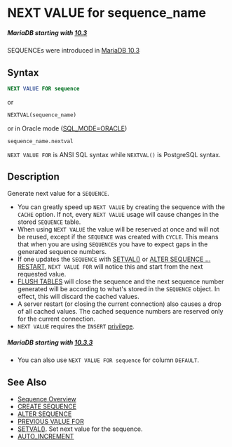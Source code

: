 # NEXT VALUE for sequence_name

##### MariaDB starting with [10.3](/kb/en/what-is-mariadb-103/)

SEQUENCEs were introduced in [MariaDB 10.3](/kb/en/what-is-mariadb-103/)

## Syntax

```sql
NEXT VALUE FOR sequence
```

or

```sql
NEXTVAL(sequence_name)
```

or in Oracle mode ([SQL_MODE=ORACLE](/mariadb-administration/variables-and-modes/sql-mode))

```sql
sequence_name.nextval
```

`NEXT VALUE FOR` is ANSI SQL syntax while `NEXTVAL()` is PostgreSQL syntax.

## Description

Generate next value for a `SEQUENCE`.

- You can greatly speed up `NEXT VALUE` by creating the sequence with the `CACHE` option. If not, every `NEXT VALUE` usage will cause changes in the stored `SEQUENCE` table.
- When using `NEXT VALUE` the value will be reserved at once and will not be reused, except if the `SEQUENCE` was created with `CYCLE`. This means that when you are using `SEQUENCE`s you have to expect gaps in the generated sequence numbers.
- If one updates the `SEQUENCE` with [SETVAL()](/sql-statements-structure/sequences/sequence-functions/setval) or [ALTER SEQUENCE ... RESTART](/sql-statements-structure/sequences/alter-sequence), `NEXT VALUE FOR` will notice this and start from the next requested value.
- [FLUSH TABLES](/sql-statements-structure/sql-statements/administrative-sql-statements/flush-commands/flush) will close the sequence and the next sequence number generated will be according to what's stored in the `SEQUENCE` object. In effect, this will discard the cached values.
- A server restart (or closing the current connection) also causes a drop of all cached values. The cached sequence numbers are reserved only for the current connection.
- `NEXT VALUE` requires the `INSERT` [privilege](/sql-statements-structure/sql-statements/account-management-sql-commands/grant).

##### MariaDB starting with [10.3.3](/kb/en/mariadb-1033-release-notes/)

- You can also use `NEXT VALUE FOR sequence` for column `DEFAULT`.

## See Also

- [Sequence Overview](/sql-statements-structure/sequences/sequence-overview)
- [CREATE SEQUENCE](/sql-statements-structure/sequences/create-sequence)
- [ALTER SEQUENCE](/sql-statements-structure/sequences/alter-sequence)
- [PREVIOUS VALUE FOR](/sql-statements-structure/sequences/sequence-functions/previous-value-for-sequence_name)
- [SETVAL()](/sql-statements-structure/sequences/sequence-functions/setval). Set next value for the sequence.
- [AUTO_INCREMENT](/columns-storage-engines-and-plugins/data-types/auto_increment)